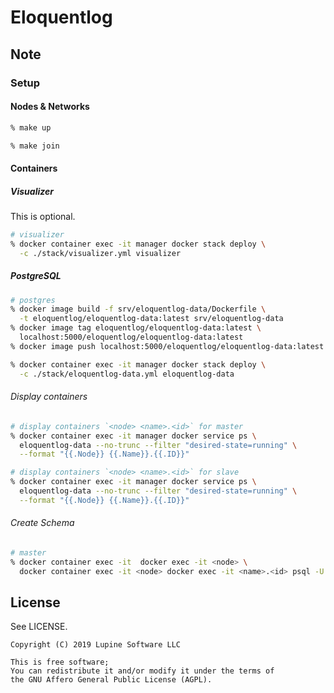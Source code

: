 # Eloquentlog

## Note

### Setup

#### Nodes & Networks

```zsh
% make up

% make join
```

#### Containers

##### Visualizer

This is optional.

```zsh
# visualizer
% docker container exec -it manager docker stack deploy \
  -c ./stack/visualizer.yml visualizer
```

##### PostgreSQL

```zsh
# postgres
% docker image build -f srv/eloquentlog-data/Dockerfile \
  -t eloquentlog/eloquentlog-data:latest srv/eloquentlog-data
% docker image tag eloquentlog/eloquentlog-data:latest \
  localhost:5000/eloquentlog/eloquentlog-data:latest
% docker image push localhost:5000/eloquentlog/eloquentlog-data:latest
```

```zsh
% docker container exec -it manager docker stack deploy \
  -c ./stack/eloquentlog-data.yml eloquentlog-data
```

###### Display containers

```zsh
# display containers `<node> <name>.<id>` for master
% docker container exec -it manager docker service ps \
  eloquentlog-data --no-trunc --filter "desired-state=running" \
  --format "{{.Node}} {{.Name}}.{{.ID}}"

# display containers `<node> <name>.<id>` for slave
% docker container exec -it manager docker service ps \
  eloquentlog-data --no-trunc --filter "desired-state=running" \
  --format "{{.Node}} {{.Name}}.{{.ID}}"
```

###### Create Schema

```zsh
# master
% docker container exec -it  docker exec -it <node> \
  docker container exec -it <node> docker exec -it <name>.<id> psql -U USER DATABASE
```


## License

See LICENSE.

```text
Copyright (C) 2019 Lupine Software LLC

This is free software;
You can redistribute it and/or modify it under the terms of
the GNU Affero General Public License (AGPL).
```
